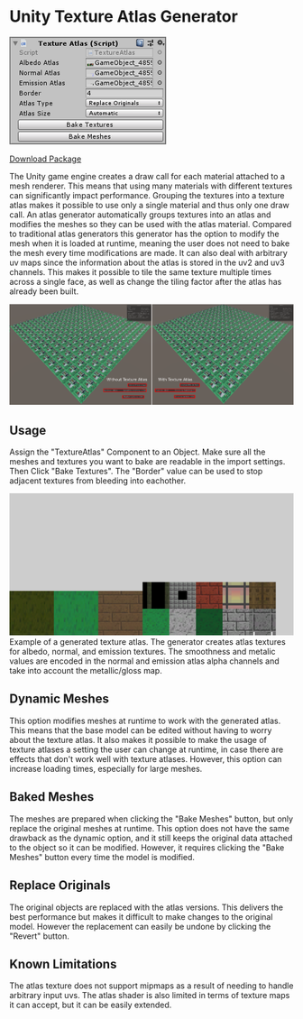 # Unity Texture Atlas Generator

<img src='figures/settings.PNG'/>

[Download Package](https://github.com/danielklisch/unity_texture_atlas/raw/main/dynamic_texture_atlas.unitypackage)

The Unity game engine creates a draw call for each material attached to a mesh renderer. This means that using many materials with different textures can significantly impact performance. Grouping the textures into a texture atlas makes it possible to use only a single material and thus only one draw call. An atlas generator automatically groups textures into an atlas and modifies the meshes so they can be used with the atlas material. Compared to traditional atlas generators this generator has the option to modify the mesh when it is loaded at runtime, meaning the user does not need to bake the mesh every time modifications are made. It can also deal with arbitrary uv maps since the information about the atlas is stored in the uv2 and uv3 channels. This makes it possible to tile the same texture multiple times across a single face, as well as change the tiling factor after the atlas has already been built.

<img src='figures/example.PNG'/>

## Usage

Assign the "TextureAtlas" Component to an Object. Make sure all the meshes and textures you want to bake are readable in the import settings. Then Click "Bake Textures". The "Border" value can be used to stop adjacent textures from bleeding into eachother.

<img src='figures/atlas.PNG'/>
Example of a generated texture atlas. The generator creates atlas textures for albedo, normal, and emission textures. The smoothness and metalic values are encoded in the normal and emission atlas alpha channels and take into account the metallic/gloss map.

## Dynamic Meshes
This option modifies meshes at runtime to work with the generated atlas. This means that the base model can be edited without having to worry about the texture atlas. It also makes it possible to make the usage of texture atlases a setting the user can change at runtime, in case there are effects that don't work well with texture atlases. However, this option can increase loading times, especially for large meshes.

## Baked Meshes
The meshes are prepared when clicking the "Bake Meshes" button, but only replace the original meshes at runtime. This option does not have the same drawback as the dynamic option, and it still keeps the original data attached to the object so it can be modified. However, it requires clicking the "Bake Meshes" button every time the model is modified.

## Replace Originals
The original objects are replaced with the atlas versions. This delivers the best performance but makes it difficult to make changes to the original model. However the replacement can easily be undone by clicking the "Revert" button.

## Known Limitations
The atlas texture does not support mipmaps as a result of needing to handle arbitrary input uvs. The atlas shader is also limited in terms of texture maps it can accept, but it can be easily extended.
